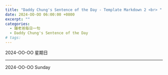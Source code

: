 ```yaml
---
title: "Daddy Chung's Sentence of the Day - Template Markdown 2 <br> "
date: 2024-OO-OO 06:00:00 +0800
excerpt: ""
categories:
  - 鍾老爸每日一句
  - Daddy Chung's Sentence of the Day
# tags:
---
```


2024-OO-OO 星期日

> 

---

2024-OO-OO Sunday

> 
